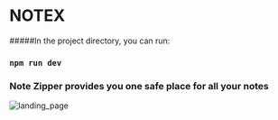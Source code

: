 # NOTEX
#####In the project directory, you can run:

### `npm run dev`




### Note Zipper provides you one safe place for all your notes
![landing_page](https://user-images.githubusercontent.com/95577007/232712690-53e22f35-21fc-4943-b60b-7a48827b8bd8.png)
